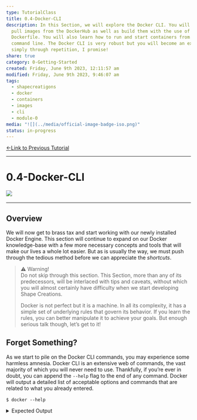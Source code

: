 ```yaml
---  
type: TutorialClass  
title: 0.4-Docker-CLI  
description: In this Section, we will explore the Docker CLI. You will learn to  
  pull images from the DockerHub as well as build them with the use of a  
  Dockerfile. You will also learn how to run and start containers from the  
  command line. The Docker CLI is very robust but you will become an expert  
  simply through repetition, I promise!  
share: true  
category: 0-Getting-Started  
created: Friday, June 9th 2023, 12:11:57 am  
modified: Friday, June 9th 2023, 9:46:07 am  
tags:  
  - shapecreatigons  
  - docker  
  - containers  
  - images  
  - cli  
  - module-0  
media: "![](../media/official-image-badge-iso.png)"  
status: in-progress  
---  
```

  
  
[←Link to Previous Tutorial](./0.3-Docker-Primer.md#)  
  
---  
  
# 0.4-Docker-CLI  
  
![](https://img.shields.io/badge/-Docker-2496ED?logo=docker&logoColor=white&style=plastic)  
  
---  
  
## Overview  
  
We will now get to brass tax and start working with our newly installed Docker Engine. This section will continue to expand on our Docker knowledge-base with a few more necessary concepts and tools that will make our lives a whole lot easier. But as is usually the way, we must push through the tedious method before we can appreciate the *shortcuts*.  
  
> ⚠ Warning!    
> Do not skip through this section. This Section, more than any of its predecessors, will be interlaced with tips and caveats, without which you will almost certainly have difficulty when we start developing Shape Creations.  
>  
> Docker is not perfect but it is a machine. In all its complexity, it has a simple set of underlying rules that govern its behavior. If you learn the rules, you can better manipulate it to achieve your goals. But enough serious talk though, let’s get to it!  
  
## Forget Something?  
  
As we start to pile on the Docker CLI commands, you may experience some harmless amnesia. Docker CLI is an extensive web of commands, the vast majority of which you will never need to use. Thankfully, if you’re ever in doubt, you can append the `--help` flag to the end of any command. Docker will output a detailed list of acceptable options and commands that are related to what you already entered.  
  
```shell  
$ docker --help  
```  
  
<details>  
	<summary>Expected Output</summary>  
  
```shell  
Usage:  docker [OPTIONS] COMMAND  
  
A self-sufficient runtime for containers  
  
Common Commands:  
  run         Create and run a new container from an image  
  exec        Execute a command in a running container  
  ps          List containers  
  build       Build an image from a Dockerfile  
  pull        Download an image from a registry  
  push        Upload an image to a registry  
  images      List images  
  login       Log in to a registry  
  logout      Log out from a registry  
  search      Search Docker Hub for images  
  version     Show the Docker version information  
  info        Display system-wide information  
  
Management Commands:  
  builder     Manage builds  
  buildx*     Docker Buildx (Docker Inc., v0.10.4)  
  container   Manage containers  
  context     Manage contexts  
  dev*        Docker Dev Environments (Docker Inc., v0.1.0)  
  extension*  Manages Docker extensions (Docker Inc., v0.2.19)  
  image       Manage images  
  init*       Creates Docker-related starter files for your project (Docker Inc., v0.1.0-beta)  
  manifest    Manage Docker image manifests and manifest lists  
  network     Manage networks  
  plugin      Manage plugins  
  sbom*       View the packaged-based Software Bill Of Materials (SBOM) for an image (Anchore Inc., 0.6.0)  
  scan*       Docker Scan (Docker Inc., v0.26.0)  
  scout*      Command line tool for Docker Scout (Docker Inc., v0.10.0)  
  system      Manage Docker  
  trust       Manage trust on Docker images  
  volume      Manage volumes  
  
Swarm Commands:  
  config      Manage Swarm configs  
  node        Manage Swarm nodes  
  secret      Manage Swarm secrets  
  service     Manage Swarm services  
  stack       Manage Swarm stacks  
  swarm       Manage Swarm  
  
Commands:  
  attach      Attach local standard input, output, and error streams to a running container  
  commit      Create a new image from a container's changes  
  cp          Copy files/folders between a container and the local filesystem  
  create      Create a new container  
  diff        Inspect changes to files or directories on a container's filesystem  
  events      Get real time events from the server  
  export      Export a container's filesystem as a tar archive  
  history     Show the history of an image  
  import      Import the contents from a tarball to create a filesystem image  
  inspect     Return low-level information on Docker objects  
  kill        Kill one or more running containers  
  load        Load an image from a tar archive or STDIN  
  logs        Fetch the logs of a container  
  pause       Pause all processes within one or more containers  
  port        List port mappings or a specific mapping for the container  
  rename      Rename a container  
  restart     Restart one or more containers  
  rm          Remove one or more containers  
  rmi         Remove one or more images  
  save        Save one or more images to a tar archive (streamed to STDOUT by default)  
  start       Start one or more stopped containers  
  stats       Display a live stream of container(s) resource usage statistics  
  stop        Stop one or more running containers  
  tag         Create a tag TARGET_IMAGE that refers to SOURCE_IMAGE  
  top         Display the running processes of a container  
  unpause     Unpause all processes within one or more containers  
  update      Update configuration of one or more containers  
  wait        Block until one or more containers stop, then print their exit codes  
  
Invalid Plugins:  
  compose     failed to fetch metadata: fork/exec /Users/nykianderson/.docker/cli-plugins/docker-compose: no such file or directory  
  
Global Options:  
      --config string      Location of client config files (default  
                           "/Users/nykianderson/.docker")  
  -c, --context string     Name of the context to use to connect to the  
                           daemon (overrides DOCKER_HOST env var and  
                           default context set with "docker context use")  
  -D, --debug              Enable debug mode  
  -H, --host list          Daemon socket(s) to connect to  
  -l, --log-level string   Set the logging level ("debug", "info",  
                           "warn", "error", "fatal") (default "info")  
      --tls                Use TLS; implied by --tlsverify  
      --tlscacert string   Trust certs signed only by this CA (default  
                           "/Users/nykianderson/.docker/ca.pem")  
      --tlscert string     Path to TLS certificate file (default  
                           "/Users/nykianderson/.docker/cert.pem")  
      --tlskey string      Path to TLS key file (default  
                           "/Users/nykianderson/.docker/key.pem")  
      --tlsverify          Use TLS and verify the remote  
  -v, --version            Print version information and quit  
  
Run 'docker COMMAND --help' for more information on a command.  
  
For more help on how to use Docker, head to https://docs.docker.com/go/guides/  
```  
  
</detail>  
  
OR  
  
```shell  
$ docker logs --help  
```  
  
<details>  
	<summary>Expected Output</summary>  
  
```shell  
Usage:  docker logs [OPTIONS] CONTAINER  
  
Fetch the logs of a container  
  
Aliases:  
  docker container logs, docker logs  
  
Options:  
      --details        Show extra details provided to logs  
  -f, --follow         Follow log output  
      --since string   Show logs since timestamp (e.g.  
                       "2013-01-02T13:23:37Z") or relative (e.g. "42m"  
                       for 42 minutes)  
  -n, --tail string    Number of lines to show from the end of the logs  
                       (default "all")  
  -t, --timestamps     Show timestamps  
      --until string   Show logs before a timestamp (e.g.  
                       "2013-01-02T13:23:37Z") or relative (e.g. "42m"  
                       for 42 minutes)  
```  
  
</detail>  
  
## Building Images  
  
If you recall, Docker images are built using base images found in a repository called [DockerHub](https://hub.docker.com/) which can be appended with our personal configuration using something called a `Dockerfile`. All but one of our services will require its own `Dockerfile` so we will need to tackle this soon.  
  
For now, let’s test out our Docker installment with the obligatory `hello-world` image.  
  
> ⚠ Warning!    
> Remember how I said when you create a free account you have unlimited public images and only one private image? Well, imagine that anyone can make an account and anyone can host unlimited public images; without any review!  
>  
> Images on the DockerHub site are not to be trusted unless they have a Docker Official Image banner.[^1] Thankfully, the good old boys at Docker introduced some order in the chaos. Any image with the badge shown below has undergone a rigorous proposal process that checked its contents for malicious code, an unnecessarily large footprint, and that it does what it says it does.  
>  
> The DockerHub is a landmine and don’t ever forget it!  
  
![](../media/official-image-badge-iso.png)  
  
### Testing Our Installation with `hello-world`  
  
If you don’t require a dedicated `Dockerfile` and have found a suitable and verified image from DockerHub, you can use the command `docker pull IMAGE_NAME:VERSION` command to At your command line prompt issue the following command :  
  
```shell  
$ docker pull hello-world  
```  
  
<details>  
	<summary>Expected Output</summary>  
  
```shell  
Using default tag: latest  
latest: Pulling from library/hello-world  
719385e32844: Pull complete  
Digest: sha256:fc6cf906cbfa013e80938cdf0bb199fbdbb86d6e3e013783e5a766f50f5dbce0  
Status: Downloaded newer image for hello-world:latest  
docker.io/library/hello-world:latest   
```  
  
</details>  
  
---  
  
## Resources  
  
- Scwarzmüller, M. (2023). Docker & Kubernetes: The Practical Guide [MOOC]. <https://www.udemy.com/share/103Ia0/>  
  
---  
  
[Link to Next Tutorial →](.md#)  
  
---  
  
## Footnotes  
  
[^1]: [Docker Official Images | Docker Documentation](https://docs.docker.com/docker-hub/official_images/)  
